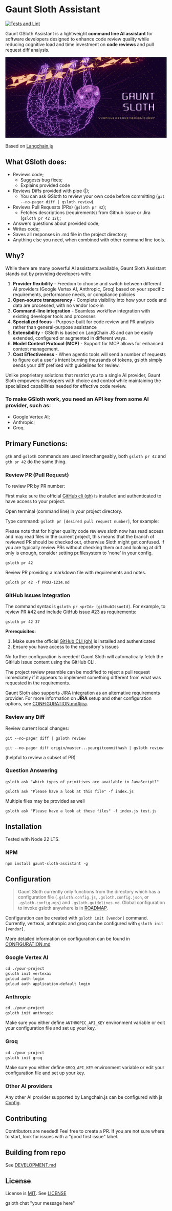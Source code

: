 # Gaunt Sloth Assistant
[![Tests and Lint](https://github.com/andruhon/gaunt-sloth-assistant/actions/workflows/ci.yml/badge.svg?event=push)](https://github.com/andruhon/gaunt-sloth-assistant/actions/workflows/ci.yml)

Gaunt GSloth Assistant is a lightweight **command line AI assistant** for software developers
designed to enhance code review quality while reducing cognitive load and time investment on **code reviews**
and pull request diff analysis.

![GSloth Banner](assets/gaunt-sloth-logo.png)

Based on [Langchain.js](https://github.com/langchain-ai/langchainjs)

## What GSloth does:
- Reviews code;
  - Suggests bug fixes;
  - Explains provided code
- Reviews Diffs provided with pipe (|);
  - You can ask GSloth to review your own code before committing (`git --no-pager diff | gsloth review`).
- Reviews Pull Requests (PRs) (`gsloth pr 42`);
  - Fetches descriptions (requirements) from Github issue or Jira (`gsloth pr 42 12`);;
- Answers questions about provided code;
- Writes code;
- Saves all responses in .md file in the project directory;
- Anything else you need, when combined with other command line tools.

## Why?

While there are many powerful AI assistants available, Gaunt Sloth Assistant stands out by providing developers with:

1. **Provider flexibility** - Freedom to choose and switch between different AI providers (Google Vertex AI, Anthropic, Groq) based on your specific requirements, performance needs, or compliance policies
2. **Open-source transparency** - Complete visibility into how your code and data are processed, with no vendor lock-in
3. **Command-line integration** - Seamless workflow integration with existing developer tools and processes
4. **Specialized focus** - Purpose-built for code review and PR analysis rather than general-purpose assistance
5. **Extensibility** - GSloth is based on LangChain JS and can be easily extended, configured or augmented in different ways.
6. **Model Context Protocol (MCP)** - Support for MCP allows for enhanced context management.
7. **Cost Effectiveness** - When agentic tools will send a number of requests to figure out a user's intent burning thousands of tokens, gsloth simply sends your diff prefixed with guidelines for review.

Unlike proprietary solutions that restrict you to a single AI provider, Gaunt Sloth empowers developers with choice and control while maintaining the specialized capabilities needed for effective code review.

### To make GSloth work, you need an **API key** from some AI provider, such as:
- Google Vertex AI;
- Anthropic;
- Groq.

## Primary Functions:

`gth` and `gsloth` commands are used interchangeably, both `gsloth pr 42` and `gth pr 42` do the same thing.

### Review PR (Pull Request)
To review PR by PR number:

First make sure the official [GitHub cli (gh)](https://cli.github.com/) is installed
and authenticated to have access to your project.

Open terminal (command line) in your project directory.

Type command: `gsloth pr [desired pull request number]`, for example:

Please note that for higher quality code reviews sloth now has read access and may read files in the current project,
this means that the branch of reviewed PR should be checked out, otherwise Sloth might get confused.
If you are typically review PRs without checking them out and looking at diff only is enough, 
consider setting pr.filesystem to 'none' in your config.

```shell
gsloth pr 42
``` 

Review PR providing a markdown file with requirements and notes.
```shell
gsloth pr 42 -f PROJ-1234.md
```

### GitHub Issues Integration

The command syntax is `gsloth pr <prId> [githubIssueId]`. For example, to review PR #42 and include GitHub issue #23 as requirements:

```shell
gsloth pr 42 37
```

**Prerequisites:**

1. Make sure the official [GitHub CLI (gh)](https://cli.github.com/) is installed and authenticated
2. Ensure you have access to the repository's issues

No further configuration is needed! Gaunt Sloth will automatically fetch the GitHub issue content using the GitHub CLI.

The project review preamble can be modified to reject a pull request immediately if it appears to implement something different from what was requested in the requirements.

Gaunt Sloth also supports JIRA integration as an alternative requirements provider.
For more information on **JIRA** setup and other configuration options, see [CONFIGURATION.md#jira](./docs/CONFIGURATION.md#jira).

### Review any Diff

Review current local changes:
```shell
git --no-pager diff | gsloth review
```

```shell
git --no-pager diff origin/master...yourgitcommithash | gsloth review
```
(helpful to review a subset of PR)

### Question Answering
```shell
gsloth ask "which types of primitives are available in JavaScript?"
```

```shell
gsloth ask "Please have a look at this file" -f index.js
```

Multiple files may be provided as well

```shell
gsloth ask "Please have a look at these files" -f index.js test.js
```

## Installation

Tested with Node 22 LTS.

### NPM
```shell
npm install gaunt-sloth-assistant -g
```

## Configuration

> Gaunt Sloth currently only functions from the directory which has a configuration file (`.gsloth.config.js`, `.gsloth.config.json`, or `.gsloth.config.mjs`) and `.gsloth.guidelines.md`.
> Global configuration to invoke gsloth anywhere is in [ROADMAP](ROADMAP.md).

Configuration can be created with `gsloth init [vendor]` command.
Currently, vertexai, anthropic and groq can be configured with `gsloth init [vendor]`.

More detailed information on configuration can be found in [CONFIGURATION.md](./docs/CONFIGURATION.md)

### Google Vertex AI
```shell
cd ./your-project
gsloth init vertexai
gcloud auth login
gcloud auth application-default login
```

### Anthropic

```shell
cd ./your-project
gsloth init anthropic
```

Make sure you either define `ANTHROPIC_API_KEY` environment variable or edit your configuration file and set up your key.

### Groq
```shell
cd ./your-project
gsloth init groq
```
Make sure you either define `GROQ_API_KEY` environment variable or edit your configuration file and set up your key.

### Other AI providers
Any other AI provider supported by Langchain.js can be configured with js [Config](./docs/CONFIGURATION.md). 

## Contributing
Contributors are needed! Feel free to create a PR.
If you are not sure where to start, look for issues with a "good first issue" label.

## Building from repo
See [DEVELOPMENT.md](./docs/DEVELOPMENT.md)

## License
License is [MIT](https://opensource.org/license/mit). See [LICENSE](LICENSE)

gsloth chat "your message here"
